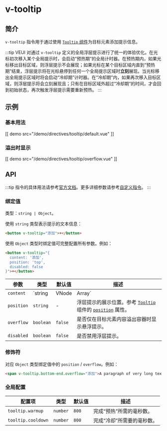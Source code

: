# v-tooltip

## 简介

`v-tooltip` 指令用于通过使用 [`Tooltip` 组件](../components/tooltip)为目标元素添加提示信息。

:::tip
VEUI 对通过 `v-tooltip` 定义的全局浮层提示进行了统一的体验优化。在光标初次移入某个全局提示时，会启动“预热期”的全局计时器。在预热期内，如果光标移出目标区域，则浮层提示不会展现；如果光标在某个目标区域内直到“预热期”结束，浮层提示将在光标悬停到任何一个全局提示区域时**立刻**展现。当光标移出全局提示区域时将会启动“冷却期”计时器。在“冷却期”内，如果再次移入目标区域，则浮层提示将会立刻展现且；只有在目标区域外超过“冷却期”的时间，才会回到初始状态，再次触发浮层提示需要重新预热。
:::

## 示例

### 基本用法

[[ demo src="/demo/directives/tooltip/default.vue" ]]

### 溢出时显示

[[ demo src="/demo/directives/tooltip/overflow.vue" ]]

## API

:::tip
指令的具体用法请参考[官方文档](https://cn.vuejs.org/v2/guide/syntax.html#%E6%8C%87%E4%BB%A4)。更多详细参数请参考[自定义指令](https://cn.vuejs.org/v2/guide/custom-directive.html#%E9%92%A9%E5%AD%90%E5%87%BD%E6%95%B0%E5%8F%82%E6%95%B0)。
:::

### 绑定值

类型：`string | Object`。

使用 `string` 类型表示提示的文本信息：

```html
<button v-tooltip="添加">+</button>
```

使用 `Object` 类型时绑定值可完整配置所有参数。例如：

```html
<button v-tooltip="{
  content: '添加',
  position: 'top',
  disabled: false
}">+</button>
```

| 参数 | 类型 | 默认值 | 描述 |
| -- | -- | -- | -- |
| ``content`` | `string | VNode | Array<VNode>` | - | 提示信息字符串或通过渲染函数返回的虚拟节点（数组）。 |
| ``position`` | `string` | - | 浮层提示的展示位置。参考 [`Tooltip`](../components/tooltip) 组件的 [`position`](../components/tooltip#props-position) 属性。 |
| ``overflow`` | `boolean` | `false` | 是否仅在目标元素内容溢出容器时显示悬浮提示。 |
| ``disabled`` | `boolean` | `false` | 是否禁用浮层提示。 |

### 修饰符

对应 `Object` 类型绑定值中的 `position` / `overflow`。例如：

```html
<span v-tooltip.bottom-end.overflow="添加">A paragraph of very long text...</span>
```

### 全局配置

| 配置项 | 类型 | 默认值 | 描述 |
| -- | -- | -- | -- |
| ``tooltip.warmup`` | `number` | `800` | 完成“预热”所需的毫秒数。 |
| ``tooltip.cooldown`` | `number` | `800` | 完成“冷却”所需要的毫秒数。 |
